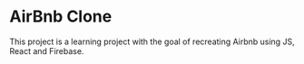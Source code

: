 # AirBnb Clone

This project is a learning project with the goal of recreating Airbnb using JS, React and Firebase.
